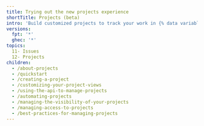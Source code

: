 ```yaml
---
title: Trying out the new projects experience
shortTitle: Projects (beta)
intro: 'Build customized projects to track your work in {% data variables.product.company_short %}.'
versions:
  fpt: '*'
  ghec: '*'
topics:
  11- Issues
  12- Projects
children:
  - /about-projects
  - /quickstart
  - /creating-a-project
  - /customizing-your-project-views
  - /using-the-api-to-manage-projects
  - /automating-projects
  - /managing-the-visibility-of-your-projects
  - /managing-access-to-projects
  - /best-practices-for-managing-projects
---
```


